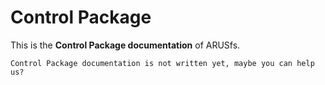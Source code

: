 # Control Package

This is the **Control Package documentation** of ARUSfs.

```{warning}
Control Package documentation is not written yet, maybe you can help us?
```